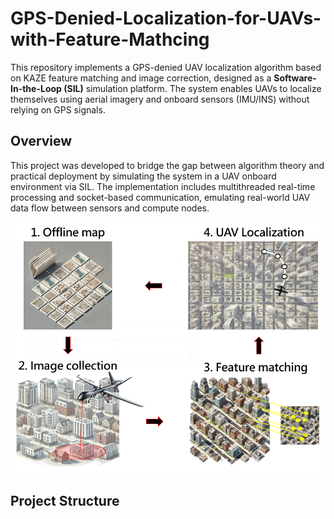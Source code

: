 # GPS-Denied-Localization-for-UAVs-with-Feature-Mathcing
This repository implements a GPS-denied UAV localization algorithm based on KAZE feature matching and image correction, designed as a **Software-In-the-Loop (SIL)** simulation platform. The system enables UAVs to localize themselves using aerial imagery and onboard sensors (IMU/INS) without relying on GPS signals.

## Overview
This project was developed to bridge the gap between algorithm theory and practical deployment by simulating the system in a UAV onboard environment via SIL. The implementation includes multithreaded real-time processing and socket-based communication, emulating real-world UAV data flow between sensors and compute nodes.

![System Architecture](img/10.PNG)

## Project Structure


